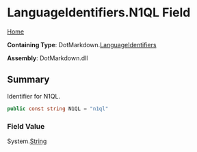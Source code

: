 # LanguageIdentifiers\.N1QL Field

[Home](../../../README.md)

**Containing Type**: DotMarkdown\.[LanguageIdentifiers](../README.md)

**Assembly**: DotMarkdown\.dll

## Summary

Identifier for N1QL\.

```csharp
public const string N1QL = "n1ql"
```

### Field Value

System\.[String](https://docs.microsoft.com/en-us/dotnet/api/system.string)

